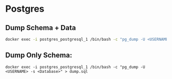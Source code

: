 # Postgres

## Dump Schema + Data

```bash
docker exec -i postgres_postgresql_1 /bin/bash -c "pg_dump -U <USERNAME> <Database>" > dump.sql
```

## Dump Only Schema: 

```
docker exec -i postgres_postgresql_1 /bin/bash -c "pg_dump -U <USERNAME> -s <Database>" > dump.sql
```
